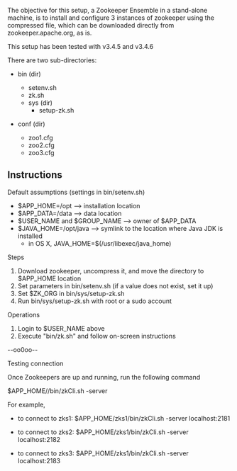The objective for this setup, a Zookeeper Ensemble in a stand-alone machine, is to install and configure 3 instances of zookeeper using the compressed file, which can be downloaded directly from zookeeper.apache.org, as is.

This setup has been tested with v3.4.5 and v3.4.6

There are two sub-directories:

- bin (dir)
  - setenv.sh
  - zk.sh
  - sys (dir)
    - setup-zk.sh

- conf (dir)
  - zoo1.cfg
  - zoo2.cfg
  - zoo3.cfg

Instructions
------------

Default assumptions (settings in bin/setenv.sh)

- $APP_HOME=/opt --> installation location
- $APP_DATA=/data --> data location
- $USER_NAME and $GROUP_NAME --> owner of $APP_DATA
- $JAVA_HOME=/opt/java --> symlink to the location where Java JDK is installed
  + in OS X, JAVA_HOME=$(/usr/libexec/java_home)

Steps

1. Download zookeeper, uncompress it, and move the directory to $APP_HOME location
2. Set parameters in bin/setenv.sh (if a value does not exist, set it up)
3. Set $ZK_ORG in bin/sys/setup-zk.sh
4. Run bin/sys/setup-zk.sh with root or a sudo account

Operations

1. Login to $USER_NAME above
2. Execute "bin/zk.sh" and follow on-screen instructions

--oo0oo--

Testing connection

Once Zookeepers are up and running, run the following command

$APP_HOME/<zookeeper instance>/bin/zkCli.sh -server <zookeeper node:port>

For example,
- to connect to zks1:
  $APP_HOME/zks1/bin/zkCli.sh -server localhost:2181

- to connect to zks2:
  $APP_HOME/zks1/bin/zkCli.sh -server localhost:2182

- to connect to zks3:
  $APP_HOME/zks1/bin/zkCli.sh -server localhost:2183

